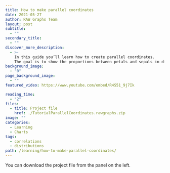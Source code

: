 ```yaml
---
title: How to make parallel coordinates
date: 2021-05-27
author: RAW Graphs Team
layout: post
subtitle:
  - ""
secondary_title:
  - ""
discover_more_description:
  - >-
    In this guide you’ll learn how to create parallel coordinates.
    The goal is to show the proportions between petals and sepals in different Iris species.
background_image:
  - "0"
page_background_image:
  - ""
featured_video: https://www.youtube.com/embed/R4S51_9j7Ik

reading_time:
  - "2"
files:
  - title: Project file
    href: ./TutorialParallelCoordinates.rawgraphs.zip
image: ""
categories:
  - Learning
  - Charts
tags:
  - correlations
  - distributions
path: /learning/how-to-make-parallel-coordinates/
---
```


You can download the project file from the panel on the left.
